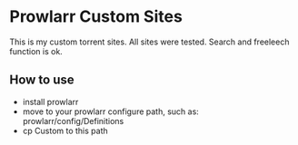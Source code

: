 # Prowlarr Custom Sites
This is my custom torrent sites. All sites were tested. Search and freeleech function is ok.

## How to use
* install prowlarr
* move to your prowlarr configure path, such as: prowlarr/config/Definitions
* cp Custom to this path

